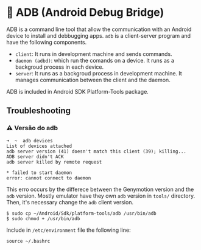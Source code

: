 # :robot: ADB (Android Debug Bridge)

ADB is a command line tool that allow the communication with an Android device to install and debbugging apps. `adb` is a client-server program and have the following components.

- `client`: It runs in development machine and sends commands.
- `daemon (adbd)`: which run the comands on a device. It runs as a backgroud process in each device.
- `server`: It runs as a backgroud process in development machine. It manages communication between the client and the daemon.

ADB is included in Android SDK Platform-Tools package.

## Troubleshooting

### :warning: Versão do adb
```
➜  ~  adb devices
List of devices attached
adb server version (41) doesn't match this client (39); killing...
ADB server didn't ACK
adb server killed by remote request

* failed to start daemon
error: cannot connect to daemon
```
This erro occurs by the differece between the Genymotion version and the `adb` version. Mostly emulator have they own `adb` version in `tools/` directory.
Then, it's necessary change the `adb` client version.

```
$ sudo cp ~/Android/Sdk/platform-tools/adb /usr/bin/adb 
$ sudo chmod + /usr/bin/adb
```
Include in `/etc/environment` file the following line:
```
source ~/.bashrc
```




